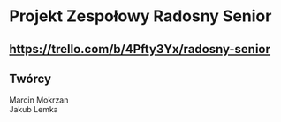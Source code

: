 # Projekt Zespołowy Radosny Senior 

## https://trello.com/b/4Pfty3Yx/radosny-senior

## Twórcy
Marcin Mokrzan </br>
Jakub Lemka </br>

